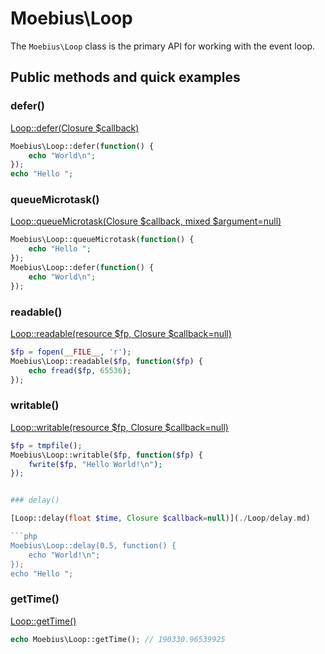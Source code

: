 # Moebius\Loop

The `Moebius\Loop` class is the primary API for working with the event loop.

## Public methods and quick examples

### defer()

[Loop::defer(Closure $callback)](./Loop/defer.md)

```php
Moebius\Loop::defer(function() {
    echo "World\n";
});
echo "Hello ";
```


### queueMicrotask()

[Loop::queueMicrotask(Closure $callback, mixed $argument=null)](./Loop/queryMicrotask.md)

```php
Moebius\Loop::queueMicrotask(function() {
    echo "Hello ";
});
Moebius\Loop::defer(function() {
    echo "World\n";
});
```


### readable()

[Loop::readable(resource $fp, Closure $callback=null)](./Loop/readable.md)

```php
$fp = fopen(__FILE__, 'r');
Moebius\Loop::readable($fp, function($fp) {
    echo fread($fp, 65536);
});
```


### writable()

[Loop::writable(resource $fp, Closure $callback=null)](./Loop/writable.md)

```php
$fp = tmpfile();
Moebius\Loop::writable($fp, function($fp) {
    fwrite($fp, "Hello World!\n");
});


### delay()

[Loop::delay(float $time, Closure $callback=null)](./Loop/delay.md)

```php
Moebius\Loop::delay(0.5, function() {
    echo "World!\n";
});
echo "Hello ";
```


### getTime()

[Loop::getTime()](./Loop/getTime.md)

```php
echo Moebius\Loop::getTime(); // 190330.96539925
```

